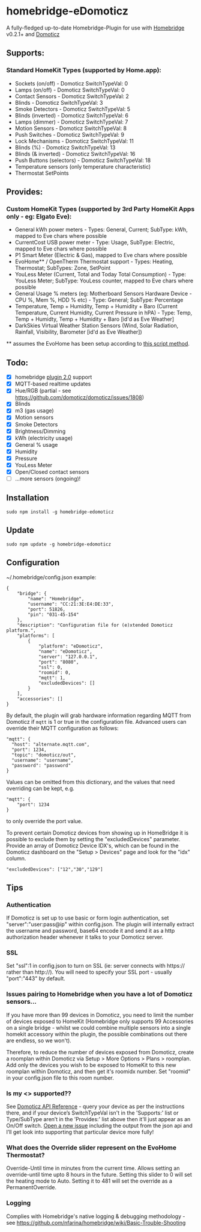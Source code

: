 # homebridge-eDomoticz
A fully-fledged up-to-date Homebridge-Plugin
for use with [Homebridge](https://github.com/nfarina/homebridge) v0.2.1+
and [Domoticz](https://github.com/domoticz/domoticz)

## Supports:
### Standard HomeKit Types (supported by Home.app):
- Sockets (on/off) - Domoticz SwitchTypeVal: 0
- Lamps (on/off) - Domoticz SwitchTypeVal: 0
- Contact Sensors - Domoticz SwitchTypeVal: 2
- Blinds - Domoticz SwitchTypeVal: 3
- Smoke Detectors - Domoticz SwitchTypeVal: 5
- Blinds (inverted) - Domoticz SwitchTypeVal: 6
- Lamps (dimmer) - Domoticz SwitchTypeVal: 7
- Motion Sensors - Domoticz SwitchTypeVal: 8
- Push Switches -  Domoticz SwitchTypeVal: 9
- Lock Mechanisms - Domoticz SwitchTypeVal: 11
- Blinds (%) - Domoticz SwitchTypeVal: 13
- Blinds (& inverted) - Domoticz SwitchTypeVal: 16
- Push Buttons (selectors) - Domoticz SwitchTypeVal: 18
- Temperature sensors (only temperature characteristic)
- Thermostat SetPoints

## Provides:
### Custom HomeKit Types (supported by 3rd Party HomeKit Apps only - eg: Elgato Eve):
- General kWh power meters - Types: General, Current; SubType: kWh, mapped to Eve chars where possible
- CurrentCost USB power meter - Type: Usage, SubType: Electric, mapped to Eve chars where possible
- P1 Smart Meter (Electric & Gas), mapped to Eve chars where possible
- EvoHome** / OpenTherm Thermostat support - Types: Heating, Thermostat; SubTypes: Zone, SetPoint
- YouLess Meter (Current, Total and Today Total Consumption) - Type: YouLess Meter; SubType: YouLess counter, mapped to Eve chars where possible
- General Usage % meters (eg: Motherboard Sensors Hardware Device - CPU %, Mem %, HDD % etc) - Type: General; SubType: Percentage
- Temperature, Temp + Humidity, Temp + Humidity + Baro (Current Temperature, Current Humidity, Current Pressure in hPA) - Type: Temp, Temp + Humidty, Temp + Humidity + Baro [id'd as Eve Weather]
- DarkSkies Virtual Weather Station Sensors (Wind, Solar Radiation, Rainfall, Visibility, Barometer [id'd as Eve Weather])

** assumes the EvoHome has been setup according to [this script method](https://www.domoticz.com/wiki/Evohome#Scripting_for_RFG100).

## Todo:
- [x] homebridge [plugin 2.0](https://github.com/nfarina/homebridge/pull/497) support
- [x] MQTT-based realtime updates
- [x] Hue/RGB (partial - see https://github.com/domoticz/domoticz/issues/1808)
- [x] Blinds
- [x] m3 (gas usage)
- [x] Motion sensors
- [x] Smoke Detectors
- [x] Brightness/Dimming
- [x] kWh (electricity usage)
- [x] General % usage
- [x] Humidity
- [x] Pressure
- [x] YouLess Meter
- [x] Open/Closed contact sensors
- [ ] ...more sensors (ongoing)!

## Installation
```
sudo npm install -g homebridge-edomoticz
```

## Update
```
sudo npm update -g homebridge-edomoticz
```

## Configuration

~/.homebridge/config.json example:
```
{
    "bridge": {
        "name": "Homebridge",
        "username": "CC:21:3E:E4:DE:33",
        "port": 51826,
        "pin": "031-45-154"
    },
    "description": "Configuration file for (e)xtended Domoticz platform.",
    "platforms": [
        {
            "platform": "eDomoticz",
            "name": "eDomoticz",
            "server": "127.0.0.1",
            "port": "8080",
            "ssl": 0,
            "roomid": 0,
            "mqtt": 1,
            "excludedDevices": []
        }
    ],
    "accessories": []
}
```

By default, the plugin will grab hardware information regarding MQTT from Domoticz if `mqtt` is 1 or true in the configuration file.
Advanced users can override their MQTT configuration as follows:

```
"mqtt": {
  "host": "alternate.mqtt.com",
  "port": 1234,
  "topic": "domoticz/out",
  "username": "username",
  "password": "password"
}
```

Values can be omitted from this dictionary, and the values that need overriding can be kept, e.g.

```
"mqtt": {
    "port": 1234
}
```

to only override the port value.

To prevent certain Domoticz devices from showing up in HomeBridge it is possible to exclude them by setting the "excludedDevices" parameter.
Provide an array of Domoticz Device IDX's, which can be found in the Domoticz dashboard on the "Setup > Devices" page and look for the "idx" column.

```
"excludedDevices": ["12","30","129"]
```

## Tips

### Authentication
If Domoticz is set up to use basic or form login authentication, set "server":"user:pass@ip" within config.json. The plugin will internally extract the username and password, base64 encode it and send it as a http authorization header whenever it talks to your Domoticz server.

### SSL
Set "ssl":1 in config.json to turn on SSL (ie: server connects with https:// rather than http://). You will need to specify your SSL port - usually "port":"443" by default.

### Issues pairing to Homebridge when you have a lot of Domoticz sensors...
If you have more than 99 devices in Domoticz, you need to limit the number of devices exposed to HomeKit (Homebridge only supports 99 Accessories on a single bridge - whilst we could combine multiple sensors into a single homekit accessory within the plugin, the possible combinations out there are endless, so we won't).

Therefore, to reduce the number of devices exposed from Domoticz, create a roomplan within Domoticz via Setup > More Options > Plans > roomplan. Add only the devices you wish to be exposed to HomeKit to this new roomplan within Domoticz, and then get it's roomidx number. Set "roomid" in your config.json file to this room number.

### Is my <<some accessory>> supported??
See [Domoticz API Reference](https://www.domoticz.com/wiki/Domoticz_API/JSON_URL's#Retrieve_status_of_specific_device) - query your device as per the instructions there, and if your device’s SwitchTypeVal isn't in the 'Supports:' list or Type/SubType aren’t in the ’Provides:' list above then it'll just appear as an On/Off switch. [Open a new issue](https://github.com/PatchworkBoy/homebridge-eDomoticz/issues/new) including the output from the json api and I’ll get look into supporting that particular device more fully!

### What does the Override slider represent on the EvoHome Thermostat?
Override-Until time in minutes from the current time. Allows setting an override-until time upto 8 hours in the future. Setting this slider to 0 will set the heating mode to Auto. Setting it to 481 will set the override as a PermanentOverride.

### Logging
Complies with Homebridge's native logging & debugging methodology - see https://github.com/nfarina/homebridge/wiki/Basic-Trouble-Shooting
